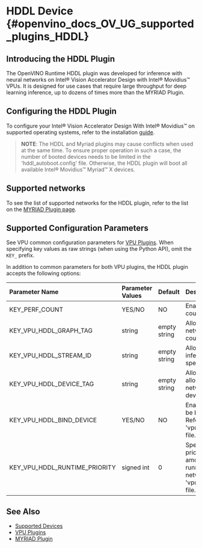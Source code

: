# HDDL Device {#openvino_docs_OV_UG_supported_plugins_HDDL}

## Introducing the HDDL Plugin

The OpenVINO Runtime HDDL plugin was developed for inference with neural networks on Intel&reg; Vision Accelerator Design with Intel&reg; Movidius&trade; VPUs. It is designed for use cases that require large throughput for deep learning inference, up to dozens of times more than the MYRIAD Plugin.

## Configuring the HDDL Plugin

To configure your Intel® Vision Accelerator Design With Intel® Movidius™ on supported operating systems, refer to the installation [guide](../../install_guides/installing-openvino-config-ivad-vpu).

> **NOTE**: The HDDL and Myriad plugins may cause conflicts when used at the same time.
> To ensure proper operation in such a case, the number of booted devices needs to be limited in the 'hddl_autoboot.config' file.
> Otherwise, the HDDL plugin will boot all available Intel® Movidius™ Myriad™ X devices.

## Supported networks

To see the list of supported networks for the HDDL plugin, refer to the list on the [MYRIAD Plugin page](MYRIAD.md).

## Supported Configuration Parameters

See VPU common configuration parameters for [VPU Plugins](VPU.md).
When specifying key values as raw strings (when using the Python API), omit the `KEY_` prefix.

In addition to common parameters for both VPU plugins, the HDDL plugin accepts the following options:

| Parameter Name                        | Parameter Values | Default      | Description                                                                     |
| :---                                  | :---             | :---         | :---                                                                            |
| KEY_PERF_COUNT                        | YES/NO           | NO           | Enables performance counter option.                                              |
| KEY_VPU_HDDL_GRAPH_TAG                | string           | empty string | Allows executing network on specified count of devices.                         |
| KEY_VPU_HDDL_STREAM_ID                | string           | empty string | Allows executing inference on a specified device.                               |
| KEY_VPU_HDDL_DEVICE_TAG               | string           | empty string | Allows allocating/deallocating networks on specified devices.                   |
| KEY_VPU_HDDL_BIND_DEVICE              | YES/NO           | NO           | Enables the network to be bound to a device. Refer to the 'vpu_plugin_config.hpp' file.    |
| KEY_VPU_HDDL_RUNTIME_PRIORITY         | signed int       | 0            | Specifies the runtime priority of a device among all devices running the same network. Refer to the 'vpu_plugin_config.hpp' file. |

## See Also

* [Supported Devices](Supported_Devices.md)
* [VPU Plugins](VPU.md)
* [MYRIAD Plugin](MYRIAD.md)
